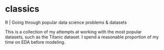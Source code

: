 # classics
R | Going through popular data science problems &amp; datasets

This is a collection of my attempts at working with the most popular datasets, such as the Titanic dataset. I spend a reasonable proportion of my time on EDA before modeling.
